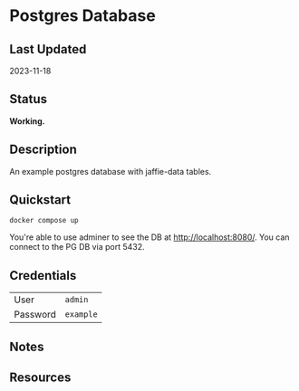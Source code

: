 # Postgres Database

## Last Updated

2023-11-18

## Status

**Working.**

## Description

An example postgres database with jaffie-data tables.

## Quickstart

```docker compose up```

You're able to use adminer to see the DB at <http://localhost:8080/>.  You can connect to the PG DB via port 5432.

## Credentials

|          |           |
| -------- | --------- |
| User     | `admin`   |
| Password | `example` |

## Notes

## Resources
